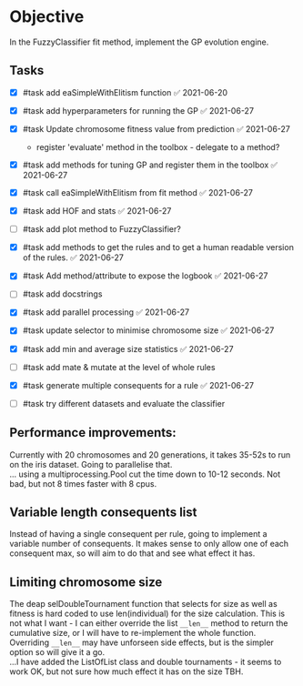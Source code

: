 # Objective
In the FuzzyClassifier fit method, implement the GP evolution engine.

## Tasks
- [x] #task add eaSimpleWithElitism function ✅ 2021-06-20
- [x] #task add hyperparameters for running the GP ✅ 2021-06-27
- [x] #task Update chromosome fitness value from prediction ✅ 2021-06-27
    - register 'evaluate' method in the toolbox - delegate to a method?
- [x] #task add methods for tuning GP and register them in the toolbox ✅ 2021-06-27
- [x] #task call eaSimpleWithElitism from fit method ✅ 2021-06-27
- [x] #task add HOF and stats ✅ 2021-06-27
- [ ] #task add plot method to FuzzyClassifier?
- [x] #task add methods to get the rules and to get a human readable version of the rules. ✅ 2021-06-27
- [x] #task Add method/attribute to expose the logbook ✅ 2021-06-27
- [ ] #task add docstrings
- [x] #task add parallel processing ✅ 2021-06-27
- [x] #task update selector to minimise chromosome size ✅ 2021-06-27
- [x] #task add min and average size statistics ✅ 2021-06-27
- [ ] #task add mate & mutate at the level of whole rules
- [x] #task generate multiple consequents for a rule ✅ 2021-06-27
- [ ] #task try different datasets and evaluate the classifier


## Performance improvements:
Currently with 20 chromosomes and 20 generations, it takes 35-52s to run on the iris dataset.  Going to parallelise that.  
... using a multiprocessing.Pool cut the time down to 10-12 seconds.    Not bad, but not 8 times faster with 8 cpus.  

## Variable length consequents list
Instead of having a single consequent per rule, going to implement a variable number of consequents.  It makes sense to only allow one of each consequent max, so will aim to do that and see what effect it has.



##  Limiting chromosome size
The deap selDoubleTournament function that selects for size as well as fitness is hard coded to use len(individual) for the size calculation.  This is not what I want - I can either override the list `__len__` method to return the cumulative size, or I will have to re-implement the whole function.  Overriding `__len__` may have unforseen side effects, but is the simpler option so will give it a go.  
...I have added the ListOfList class and double tournaments - it seems to work OK, but not sure how much effect it has on the size TBH.


